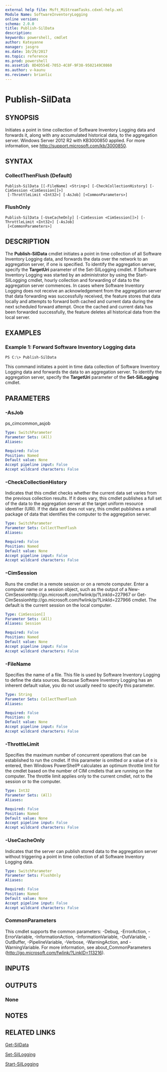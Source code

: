 ```yaml
---
external help file: Msft_MiStreamTasks.cdxml-help.xml
Module Name: SoftwareInventoryLogging
online version: 
schema: 2.0.0
title: Publish-SilData
description: 
keywords: powershell, cmdlet
author: Kateyanne
manager: jasgro
ms.date: 10/29/2017
ms.topic: reference
ms.prod: powershell
ms.assetid: 8D4D554E-7053-4C8F-9F38-9502149C0860
ms.author: v-kaunu
ms.reviewer: brianlic
---
```


# Publish-SilData

## SYNOPSIS
Initiates a point in time collection of Software Inventory Logging data and forwards it, along with any accumulated historical data, to the aggregation server.
Windows Server 2012 R2 with KB3000850 applied.
For more information, see http://support.microsoft.com/kb/3000850.

## SYNTAX

### CollectThenFlush (Default)
```
Publish-SilData [[-FileName] <String>] [-CheckCollectionHistory] [-CimSession <CimSession[]>]
 [-ThrottleLimit <Int32>] [-AsJob] [<CommonParameters>]
```

### FlushOnly
```
Publish-SilData [-UseCacheOnly] [-CimSession <CimSession[]>] [-ThrottleLimit <Int32>] [-AsJob]
 [<CommonParameters>]
```

## DESCRIPTION
The **Publish-SilData** cmdlet initiates a point in time collection of all Software Inventory Logging data, and forwards the data over the network to an aggregation server, if one is specified.
To identify the aggregation server, specify the **TargetUri** parameter of the Set-SilLogging cmdlet.
If Software Inventory Logging was started by an administrator by using the Start-SilLogging cmdlet, hourly collection and forwarding of data to the aggregation server commences.
In cases where Software Inventory Logging does not receive an acknowledgement from the aggregation server that data forwarding was successfully received, the feature stores that data locally and attempts to forward both cached and current data during the next scheduled forward attempt.
Once the cached and current data has been forwarded successfully, the feature deletes all historical data from the local server.

## EXAMPLES

### Example 1: Forward Software Inventory Logging data
```
PS C:\> Publish-SilData
```

This command initiates a point in time data collection of Software Inventory Logging data and forwards the data to an aggregation server.
To identify the aggregation server, specify the **TargetUri** parameter of the **Set-SilLogging** cmdlet.

## PARAMETERS

### -AsJob
ps_cimcommon_asjob

```yaml
Type: SwitchParameter
Parameter Sets: (All)
Aliases: 

Required: False
Position: Named
Default value: None
Accept pipeline input: False
Accept wildcard characters: False
```

### -CheckCollectionHistory
Indicates that this cmdlet checks whether the current data set varies from the previous collection results.
If it does vary, this cmdlet publishes a full set of the data to the aggregation server at the target uniform resource identifier (URI).
If the data set does not vary, this cmdlet publishes a small package of data that identifies the computer to the aggregation server.

```yaml
Type: SwitchParameter
Parameter Sets: CollectThenFlush
Aliases: 

Required: False
Position: Named
Default value: None
Accept pipeline input: False
Accept wildcard characters: False
```

### -CimSession
Runs the cmdlet in a remote session or on a remote computer.
Enter a computer name or a session object, such as the output of a New-CimSessionhttp://go.microsoft.com/fwlink/p/?LinkId=227967 or Get-CimSessionhttp://go.microsoft.com/fwlink/p/?LinkId=227966 cmdlet.
The default is the current session on the local computer.

```yaml
Type: CimSession[]
Parameter Sets: (All)
Aliases: Session

Required: False
Position: Named
Default value: None
Accept pipeline input: False
Accept wildcard characters: False
```

### -FileName
Specifies the name of a file.
This file is used by Software Inventory Logging to define the data sources.
Because Software Inventory Logging has an inherent default value, you do not usually need to specify this parameter.

```yaml
Type: String
Parameter Sets: CollectThenFlush
Aliases: 

Required: False
Position: 0
Default value: None
Accept pipeline input: False
Accept wildcard characters: False
```

### -ThrottleLimit
Specifies the maximum number of concurrent operations that can be established to run the cmdlet.
If this parameter is omitted or a value of `0` is entered, then Windows PowerShell® calculates an optimum throttle limit for the cmdlet based on the number of CIM cmdlets that are running on the computer.
The throttle limit applies only to the current cmdlet, not to the session or to the computer.

```yaml
Type: Int32
Parameter Sets: (All)
Aliases: 

Required: False
Position: Named
Default value: None
Accept pipeline input: False
Accept wildcard characters: False
```

### -UseCacheOnly
Indicates that the server can publish stored data to the aggregation server without triggering a point in time collection of all Software Inventory Logging data.

```yaml
Type: SwitchParameter
Parameter Sets: FlushOnly
Aliases: 

Required: False
Position: Named
Default value: None
Accept pipeline input: False
Accept wildcard characters: False
```

### CommonParameters
This cmdlet supports the common parameters: -Debug, -ErrorAction, -ErrorVariable, -InformationAction, -InformationVariable, -OutVariable, -OutBuffer, -PipelineVariable, -Verbose, -WarningAction, and -WarningVariable. For more information, see about_CommonParameters (http://go.microsoft.com/fwlink/?LinkID=113216).

## INPUTS

## OUTPUTS

### None

## NOTES

## RELATED LINKS

[Get-SilData](./Get-SilData.md)

[Set-SilLogging](./Set-SilLogging.md)

[Start-SilLogging](./Start-SilLogging.md)

